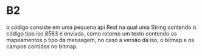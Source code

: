 # B2

o código consiste em uma pequena api Rest na qual uma String contendo o código tipo iso 8583 é enviada,
como retorno um texto contendo os mapeamentos o tipo da mensagem, no caso a versão da iso, o bitmap e 
os campos contidos no bitmap. 

